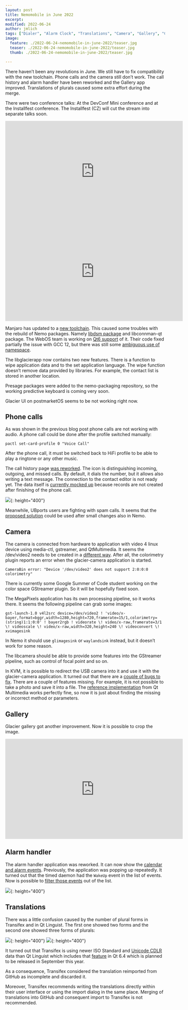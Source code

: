 ```yaml
---
layout: post
title: Nemomobile in June 2022
excerpt: 
modified: 2022-06-24
author: jmlich
tags: ["Dialer", "Alarm Clock", "Translations", "Camera", "Gallery", "Conference"]
image:
  feature: ./2022-06-24-nemomobile-in-june-2022/teaser.jpg
  teaser: ./2022-06-24-nemomobile-in-june-2022/teaser.jpg
  thumb: ./2022-06-24-nemomobile-in-june-2022/teaser.jpg

---
```


There haven’t been any revolutions in June. We still have to fix compatibility with
the new toolchain. Phone calls and the camera still don’t work. The call history and
alarm handler have been reworked and the Gallery app improved. Translations of plurals
caused some extra effort during the merge.

There were two conference talks: At the DevConf Mini conference and at the Installfest conference. The Installfest (CZ) will cut the stream into separate talks soon. 

<iframe width="560" height="315" src="https://www.youtube.com/embed/Ya0nSC-68OU" title="YouTube video player" frameborder="0" allow="accelerometer; autoplay; clipboard-write; encrypted-media; gyroscope; picture-in-picture" allowfullscreen></iframe>

<iframe width="560" height="315" src="https://www.youtube.com/embed/iQcMDxWIefo" title="YouTube video player" frameborder="0" allow="accelerometer; autoplay; clipboard-write; encrypted-media; gyroscope; picture-in-picture" allowfullscreen></iframe>

Manjaro has updated to a [new toolchain](https://forum.manjaro.org/t/arm-stable-update-2022-06-19-toolchain-perl-calamares-firefox-gnome-and-kernels/114394).
This caused some troubles with the rebuild of Nemo packages. Namely [libdsm package](https://github.com/sailfishos/libdsme/pull/4) and libconnman-qt package.
The WebOS team is working on [Qt6 support](https://github.com/sailfishos/libconnman-qt/pull/9) of it. Their code fixed partially the issue with GCC 12, but
there was still some [ambiguous use of namespace](https://github.com/webOS-ports/libconnman-qt/pull/4).

The libglacierapp now contains two new features. There is a function to wipe application data and to the set application language. The wipe function doesn’t remove data provided by libraries. For example, the contact list is stored in another location.

Presage packages were added to the nemo-packaging repository, so the working predictive keyboard is coming very soon.

Glacier UI on postmarketOS seems to be not working right now.

## Phone calls

As was shown in the previous blog post phone calls are not working with audio. A phone call could be done after the profile switched manually:

```
pactl set-card-profile 0 "Voice Call"
```

After the phone call, it must be switched back to HiFi profile to be able to play a ringtone or any other music.

The call history page [was reworked](https://github.com/nemomobile-ux/glacier-dialer/pull/59). The icon
is distinguishing incoming, outgoing, and missed calls. By default, it dials the number, but it allows also
writing a text message. The connection to the contact editor is not ready yet. The data itself
is [currently mocked up](https://github.com/sailfishos/libcommhistory/blob/master/tools/addcalls.sh) because
records are not created after finishing of the phone call. 

![](/images/2022-06-24-nemomobile-in-june-2022/call-log.png){: height="400"}

Meanwhile, UBports users are fighting with spam calls. It seems that the [proposed solution](https://forums.ubports.com/topic/7808/howto-block-unwanted-calls-create-blacklist)
could be used after small changes also in Nemo.

## Camera

The camera is connected from hardware to application with video 4 linux device using media-ctl, gstreamer, and QtMultimedia.
It seems the /dev/video2 needs to be created in a [different way](https://github.com/neochapay/nemo-device-dont_be_evil/pull/6).
After all, the colorimetry plugin reports an error when the glacier-camera application is started.

```
CameraBin error: "Device '/dev/video2' does not support 2:0:0:0 colorimetry"
```

There is currently some Google Summer of Code student working on the color space GStreamer plugin. So it will be hopefully fixed soon.

The MegaPixels application has its own processing pipeline, so it works there. It seems the following pipeline can grab some images:

```
gst-launch-1.0 v4l2src device=/dev/video2 ! 'video/x-bayer,format=bggr,width=1280,height=720,framerate=15/1,colorimetry=(string)1:1:0:0' ! bayer2rgb ! videorate \! video/x-raw,framerate=3/1 \! videoscale \! video/x-raw,width=320,height=240 \! videoconvert \! xvimagesink
```

In Nemo it should use `glimagesink` or `waylandsink` instead, but it doesn’t work for some reason.

The libcamera should be able to provide some features into the GStreamer pipeline, such as control of focal point and so on.

In KVM, it is possible to redirect the USB camera into it and use it with the glacier-camera application. It turned out
that there are a [couple of bugs to fix](https://github.com/nemomobile-ux/glacier-camera/pull/21). There are a couple of
features missing. For example, it is not possible to take a photo and save it into a file. The [reference implementation](https://github.com/qt/qtmultimedia/tree/dev/examples/multimedia/declarative-camera)
from Qt Multimedia works perfectly fine, so now it is just about finding the missing or incorrect method or parameters.

## Gallery

Glacier gallery got another improvement. Now it is possible to crop the image.

<iframe width="560" height="315" src="https://www.youtube.com/embed/8pkYeqo-W1g" title="YouTube video player" frameborder="0" allow="accelerometer; autoplay; clipboard-write; encrypted-media; gyroscope; picture-in-picture" allowfullscreen></iframe>

## Alarm handler

The alarm handler application was reworked. It can now show the [calendar and alarm events](https://github.com/nemomobile-ux/glacier-alarm-listener/pull/4).
Previously, the application was popping up repeatedly. It turned out that the timed daemon had the `WakeUp` event in the list
of events. Now is possible to [filter those events](https://github.com/sailfishos/nemo-qml-plugin-alarms/pull/2) out of the list.

![](/images/2022-06-24-nemomobile-in-june-2022/alarm-handler.png){: height="400"}

## Translations

There was a little confusion caused by the number of plural forms in Transifex and in Qt Linguist. The first one showed two forms and the second one showed three forms of plurals:

![](/images/2022-06-24-nemomobile-in-june-2022/linguist.png){: height="400"}
![](/images/2022-06-24-nemomobile-in-june-2022/transifex.png){: height="400"}

It turned out that Transifex is using newer ISO Standard and [Unicode CDLR](https://community.transifex.com/t/important-update-languages-plural-rules/2832) data
than Qt Linguist which includes that [feature](https://bugreports.qt.io/browse/QTBUG-101214) in Qt 6.4 which is planned to be released in September this year.

As a consequence, Transifex considered the translation reimported from GitHub as incomplete and discarded it.

Moreover, Transifex recommends writing the translations directly within their user interface or using the import dialog in the same place. Merging of translations into GitHub and consequent import to Transifex is not recommended. 